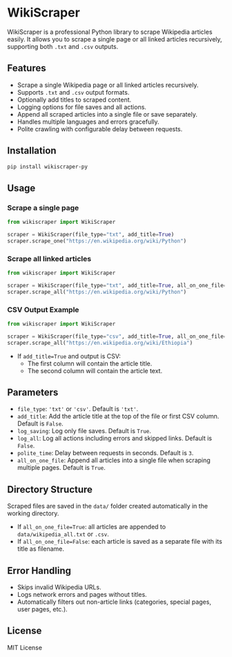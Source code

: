 # WikiScraper

WikiScraper is a professional Python library to scrape Wikipedia articles easily. It allows you to scrape a single page or all linked articles recursively, supporting both `.txt` and `.csv` outputs.

## Features

- Scrape a single Wikipedia page or all linked articles recursively.
- Supports `.txt` and `.csv` output formats.
- Optionally add titles to scraped content.
- Logging options for file saves and all actions.
- Append all scraped articles into a single file or save separately.
- Handles multiple languages and errors gracefully.
- Polite crawling with configurable delay between requests.

## Installation

```bash
pip install wikiscraper-py
```

## Usage

### Scrape a single page

```python
from wikiscraper import WikiScraper

scraper = WikiScraper(file_type="txt", add_title=True)
scraper.scrape_one("https://en.wikipedia.org/wiki/Python")
```

### Scrape all linked articles

```python
from wikiscraper import WikiScraper

scraper = WikiScraper(file_type="txt", add_title=True, all_on_one_file=True, polite_time=2)
scraper.scrape_all("https://en.wikipedia.org/wiki/Python")
```

### CSV Output Example

```python
from wikiscraper import WikiScraper

scraper = WikiScraper(file_type="csv", add_title=True, all_on_one_file=True)
scraper.scrape_all("https://en.wikipedia.org/wiki/Ethiopia")
```

- If `add_title=True` and output is CSV:
  - The first column will contain the article title.
  - The second column will contain the article text.

## Parameters

- `file_type`: `'txt'` or `'csv'`. Default is `'txt'`.
- `add_title`: Add the article title at the top of the file or first CSV column. Default is `False`.
- `log_saving`: Log only file saves. Default is `True`.
- `log_all`: Log all actions including errors and skipped links. Default is `False`.
- `polite_time`: Delay between requests in seconds. Default is `3`.
- `all_on_one_file`: Append all articles into a single file when scraping multiple pages. Default is `True`.

## Directory Structure

Scraped files are saved in the `data/` folder created automatically in the working directory.

- If `all_on_one_file=True`: all articles are appended to `data/wikipedia_all.txt` or `.csv`.
- If `all_on_one_file=False`: each article is saved as a separate file with its title as filename.

## Error Handling

- Skips invalid Wikipedia URLs.
- Logs network errors and pages without titles.
- Automatically filters out non-article links (categories, special pages, user pages, etc.).

## License

MIT License
